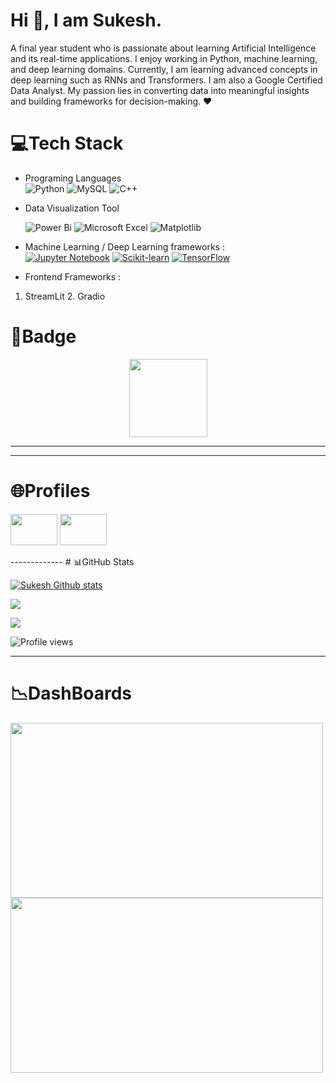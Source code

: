 # Hi 👋, I am Sukesh.

A final year student who is passionate about learning Artificial Intelligence and its real-time applications. I enjoy working in Python, machine learning, and deep learning domains. Currently, I am learning advanced concepts in deep learning such as RNNs and Transformers. I am also a Google Certified Data Analyst. My passion lies in converting data into meaningful insights and building frameworks for decision-making. ❤️


#  💻Tech Stack

- Programing Languages   <br />
                 ![Python](https://img.shields.io/badge/python-3670A0?style=for-the-badge&logo=python&logoColor=ffdd54)  ![MySQL](https://img.shields.io/badge/mysql-%2300f.svg?style=for-the-badge&logo=mysql&logoColor=white) ![C++](https://img.shields.io/badge/c++-%2300599C.svg?style=for-the-badge&logo=c%2B%2B&logoColor=white)
                      
- Data Visualization Tool <br/>

  ![Power Bi](https://img.shields.io/badge/power_bi-F2C811?style=for-the-badge&logo=powerbi&logoColor=black)  ![Microsoft Excel](https://img.shields.io/badge/Microsoft_Excel-217346?style=for-the-badge&logo=microsoft-excel&logoColor=white)   ![Matplotlib](https://img.shields.io/badge/Matplotlib-%23ffffff.svg?style=for-the-badge&logo=Matplotlib&logoColor=black)

- Machine Learning / Deep Learning frameworks : <br />
    [![Jupyter Notebook](https://img.shields.io/badge/Jupyter-F37626.svg?&style=for-the-badge&logo=Jupyter&logoColor=white)]()
    [![Scikit-learn](https://img.shields.io/badge/scikit_learn-F7931E?style=for-the-badge&logo=scikit-learn&logoColor=white)]()
    [![TensorFlow](https://img.shields.io/badge/TensorFlow-FF6F00?style=for-the-badge&logo=tensorflow&logoColor=white)]()

- Frontend Frameworks : <br/>
1. StreamLit<t/>  2. Gradio


#  📛Badge <br/>
<p align="center"><img src="https://user-images.githubusercontent.com/85696992/231519830-a67da721-c5ec-46d7-93c9-34d6d628dd6c.png" width="125" height="125"></p>

-------------

                       
-------------
# 🌐Profiles
<p><a href="https://www.linkedin.com/in/sukesh-n-d-633865204/"><img src="https://cdn.jsdelivr.net/npm/simple-icons@3.0.1/icons/linkedin.svg" width="75" height="50"></a>  <a href="https://leetcode.com/SUKESH_7/"><img src="https://user-images.githubusercontent.com/85696992/231527992-0b0ed3f9-887a-4295-8ca4-d912bf5b958e.png" width="75" height="50"></a></p>
-------------
# 📊GitHub Stats

[![Sukesh Github stats](https://github-readme-stats.vercel.app/api?username=NDSUKESH&show_icons=true&hide=contribs,prs&theme=jolly)](https://github.com/anuraghazra/github-readme-stats)

![](https://github-readme-streak-stats.herokuapp.com/?user=NDSUKESH&theme=jolly&hide_border=true)<br/>

![](https://github-readme-stats.vercel.app/api/top-langs/?username=NDSUKESH&theme=jolly&hide_border=true&include_all_commits=false&count_private=false&layout=compact)

![Profile views](https://gpvc.arturio.dev/NDSUKESH)  

-------------
# 📉DashBoards 

 <p ><img src="https://user-images.githubusercontent.com/85696992/231541774-3b375ade-9763-4da0-8cad-704d0228b70c.png" width="500" height="280">   <img src="https://user-images.githubusercontent.com/85696992/231542598-195983b8-b4aa-4766-9fd3-0fcc5dd8cd4d.png" width="500" height="280"></p>

